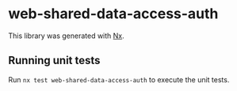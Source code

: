 # web-shared-data-access-auth

This library was generated with [Nx](https://nx.dev).

## Running unit tests

Run `nx test web-shared-data-access-auth` to execute the unit tests.
